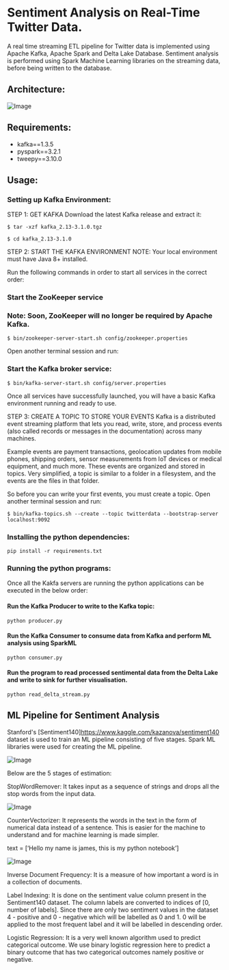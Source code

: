 # Sentiment Analysis on Real-Time Twitter Data.

A real time streaming ETL pipeline for Twitter data is implemented using Apache Kafka, Apache Spark and Delta Lake Database. Sentiment analysis is performed using Spark Machine Learning libraries on the streaming data, before being written to the database.

## Architecture:

![Image](https://github.com/madhavms/Twitter-Sentiment-Analyser/blob/main/Images/Architecture.jpg?raw=true)

## Requirements:

* kafka==1.3.5
* pyspark==3.2.1
* tweepy==3.10.0

## Usage:

### Setting up Kafka Environment:

STEP 1: GET KAFKA
Download the latest Kafka release and extract it:

```
$ tar -xzf kafka_2.13-3.1.0.tgz

$ cd kafka_2.13-3.1.0 
```

STEP 2: START THE KAFKA ENVIRONMENT
NOTE: Your local environment must have Java 8+ installed.

Run the following commands in order to start all services in the correct order:

### Start the ZooKeeper service
### Note: Soon, ZooKeeper will no longer be required by Apache Kafka.
```
$ bin/zookeeper-server-start.sh config/zookeeper.properties
```

Open another terminal session and run:

### Start the Kafka broker service:
```
$ bin/kafka-server-start.sh config/server.properties
```
Once all services have successfully launched, you will have a basic Kafka environment running and ready to use.

STEP 3: CREATE A TOPIC TO STORE YOUR EVENTS
Kafka is a distributed event streaming platform that lets you read, write, store, and process events (also called records or messages in the documentation) across many machines.

Example events are payment transactions, geolocation updates from mobile phones, shipping orders, sensor measurements from IoT devices or medical equipment, and much more. These events are organized and stored in topics. Very simplified, a topic is similar to a folder in a filesystem, and the events are the files in that folder.

So before you can write your first events, you must create a topic. Open another terminal session and run:
```
$ bin/kafka-topics.sh --create --topic twitterdata --bootstrap-server localhost:9092
```


### Installing the python dependencies:
```
pip install -r requirements.txt
```

### Running the python programs:

Once all the Kakfa servers are running the python applications can be executed in the below order:

#### Run the Kafka Producer to write to the Kafka topic:
```
python producer.py
```
#### Run the Kafka Consumer to consume data from Kafka and perform ML analysis using SparkML
```
python consumer.py
```

#### Run the program to read processed sentimental data from the Delta Lake and write to sink for further visualisation.
```
python read_delta_stream.py
```

## ML Pipeline for Sentiment Analysis

Stanford's [Sentiment140]https://www.kaggle.com/kazanova/sentiment140 dataset is used to train an ML pipeline consisting of five stages. Spark ML libraries were used for creating the ML pipeline. 

![Image](https://github.com/madhavms/Twitter-Sentiment-Analyser/blob/main/Images/ML%20Pipeline.jpg)

Below are the 5 stages of estimation:

StopWordRemover: It takes input as a sequence of strings and drops all the stop words from the input data.

![Image](https://github.com/madhavms/Twitter-Sentiment-Analyser/blob/main/Images/StopWordRemover.png)


CounterVectorizer: It represents the words in the text in the form of numerical data instead of a sentence. This is easier for the machine to understand and for machine learning is made simpler.
	
text = [‘Hello my name is james, this is my python notebook’]

![Image](https://github.com/madhavms/Twitter-Sentiment-Analyser/blob/main/Images/CounterVectorizer.png)


Inverse Document Frequency: It is a measure of how important a word is in a collection of  documents.

Label Indexing: It is done on the sentiment value column present in the Sentiment140 dataset. The column labels are converted to indices of [0, number of labels]. Since there are only two sentiment values in the dataset 4 - positive and 0 - negative which will be labelled as 0 and 1. 0 will be applied to the most frequent label and it will be labelled in descending order.

Logistic Regression: It is a very well known algorithm used to predict categorical outcome. We use binary logistic regression here to predict a binary outcome that has two categorical outcomes namely positive or negative.







